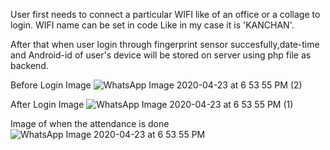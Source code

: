 User first needs to connect a particular WIFI like of an office or a collage to login.
WIFI name can be set in code Like in my case it is 'KANCHAN'.

After that when user login through fingerprint sensor succesfully,date-time and Android-id of user's device will be stored on server using php file as backend.

Before Login Image
![WhatsApp Image 2020-04-23 at 6 53 55 PM (2)](https://user-images.githubusercontent.com/50952299/80107047-43f6ea80-8598-11ea-94d9-09996aee1d1e.jpeg)

After Login Image
![WhatsApp Image 2020-04-23 at 6 53 55 PM (1)](https://user-images.githubusercontent.com/50952299/80107791-2b3b0480-8599-11ea-8ef4-2bdca13a197d.jpeg)

Image of when the attendance is done
![WhatsApp Image 2020-04-23 at 6 53 55 PM](https://user-images.githubusercontent.com/50952299/80107833-3a21b700-8599-11ea-97e6-df5343380b26.jpeg)

